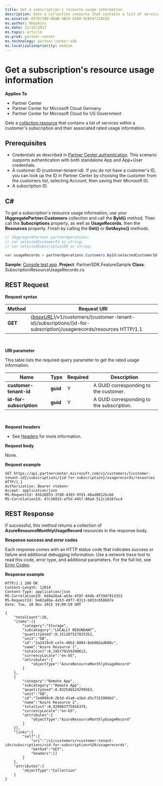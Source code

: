 ```yaml
---
title: Get a subscription's resource usage information
description: Gets a collection resource that contains a list of services within a customer's subscription and their associated rated usage information.
ms.assetid: 037D71B9-8E8B-4BC0-8388-9CBC97218CED
ms.author: mhopkins
ms.date: 12/15/2017
ms.topic: article
ms.prod: partner-center
ms.technology: partner-center-sdk
ms.localizationpriority: medium
---
```


# Get a subscription's resource usage information


**Applies To**

-   Partner Center
-   Partner Center for Microsoft Cloud Germany
-   Partner Center for Microsoft Cloud for US Government

Gets a [collection resource](https://msdn.microsoft.com/library/partnercenter/mt844538.aspx) that contains a list of services within a customer's subscription and their associated rated usage information.

## <span id="Prerequisites"></span><span id="prerequisites"></span><span id="PREREQUISITES"></span>Prerequisites


-   Credentials as described in [Partner Center authentication](partner-center-authentication.md). This scenario supports authentication with both standalone App and App+User credentials.
-   A customer ID (customer-tenant-id). If you do not have a customer's ID, you can look up the ID in Partner Center by choosing the customer from the customers list, selecting Account, then saving their Microsoft ID.
-   A subscription ID.

## <span id="C_"></span><span id="c_"></span>C#


To get a subscription's resource usage information, use your **IAggregatePartner.Customers** collection and call the **ById()** method. Then call the **Subscriptions** property, as well as **UsageRecords**, then the **Resources** property. Finish by calling the **Get()** or **GetAsync()** methods.

``` csharp
// IAggregatePartner partnerOperations;
// var selectedCustomerId as string;
// var selectedSubscriptionID as string;

var usageRecords = partnerOperations.Customers.ById(selectedCustomerId).Subscriptions.ById(selectedSubscriptionId).UsageRecords.Resources.Get();
```

**Sample**: [Console test app](console-test-app.md). **Project**: PartnerSDK.FeatureSample **Class**: SubscriptionResourceUsageRecords.cs

## <span id="REST_Request"></span><span id="rest_request"></span><span id="REST_REQUEST"></span>REST Request


**Request syntax**

| Method  | Request URI                                                                                                                                       |
|---------|---------------------------------------------------------------------------------------------------------------------------------------------------|
| **GET** | [*{baseURL}*](partner-center-rest-urls.md)/v1/customers/{customer-tenant-id}/subscriptions/{id-for-subscription}/usagerecords/resources HTTP/1.1 |

 

**URI parameter**

This table lists the required query parameter to get the rated usage information.

| Name                    | Type     | Required | Description                               |
|-------------------------|----------|----------|-------------------------------------------|
| **customer-tenant-id**  | **guid** | Y        | A GUID corresponding to the customer.     |
| **id-for-subscription** | **guid** | Y        | A GUID corresponding to the subscription. |

 

**Request headers**

-   See [Headers](headers.md) for more information.

**Request body**

None.

**Request example**

```http
GET https://api.partnercenter.microsoft.com/v1/customers/{customer-tenant-id}/subscriptions/{id-for-subscription}/usagerecords/resources HTTP/1.1
Authorization: Bearer <token>
Accept: application/json
MS-RequestId: 65b26053-37d0-4303-9fd1-46ad8012bcb6
MS-CorrelationId: 47c36033-af5d-4457-80a4-512c1626fac4
```

## <span id="REST_Response"></span><span id="rest_response"></span><span id="REST_RESPONSE"></span>REST Response


If successful, this method returns a collection of **AzureResourceMonthlyUsageRecord** resources in the response body.

**Response success and error codes**

Each response comes with an HTTP status code that indicates success or failure and additional debugging information. Use a network trace tool to read this code, error type, and additional parameters. For the full list, see [Error Codes](error-codes.md).

**Response example**

```http
HTTP/1.1 200 OK
Content-Length: 12014
Content-Type: application/json
MS-CorrelationId: 648a26a4-a63e-459f-844b-4f29d7913353
MS-RequestId: be82a8ba-4a53-49f7-8313-b033c058687e
Date: Tue, 10 Nov 2015 19:09:59 GMT

{
    "totalCount":20,
    "items":[{
        "category":"Storage",
        "subcategory":"LOCALLY REDUNDANT",
        "quantityUsed":0.151287527825352,
        "unit":"GB",
        "id":"2a2419c0-cefe-46b2-8004-8eb002ad606c",
        "name":"Azure Resource 1",
        "totalCost":0.195779159290613,
        "currencyLocale":"en-US",
        "attributes":{
            "objectType":"AzureResourceMonthlyUsageRecord"
        }
    },
    {
        "category":"Remote App",
        "subcategory":"Remote App",
        "quantityUsed":0.932546524299563,
        "unit":"GB",
        "id":"7e4099c8-2b3d-41a6-a1bd-d5cf315989b2",
        "name":"Azure Resource 2",
        "totalCost":0.920983775016379,
        "currencyLocale":"en-US",
        "attributes":{
            "objectType":"AzureResourceMonthlyUsageRecord"
        }
    }],
    "links":{
        "self":{
            "uri":"/v1/customers/<customer-tenant-id>/subscriptions/<id-for-subscription>%20/usagerecords",
            "method":"GET",
            "headers":[]
        }
    },
    "attributes":{
        "objectType":"Collection"
    }
}
```

 

 




